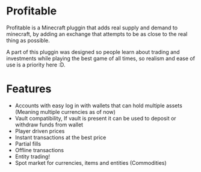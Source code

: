 # Profitable
Profitable is a Minecraft pluggin that adds real supply and demand to minecraft, by adding an exchange that attempts to be as close to the real thing as possible.

A part of this pluggin was designed so people learn about trading and investments while playing the best game of all times, so realism and ease of use is a priority here :D.

# Features

- Accounts with easy log in with wallets that can hold multiple assets (Meaning multiple currencies as of now)
- Vault compatibility, If vault is present it can be used to deposit or withdraw funds from wallet
- Player driven prices
- Instant transactions at the best price
- Partial fills
- Offline transactions
- Entity trading!
- Spot market for currencies, items and entities (Commodities)

